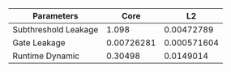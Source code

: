 | Parameters | Core | L2 |
| --- | --- | --- |
| Subthreshold Leakage | 1.098 | 0.00472789 |
| Gate Leakage | 0.00726281 | 0.000571604 |
| Runtime Dynamic | 0.30498 | 0.0149014 |

